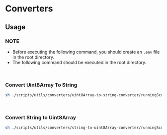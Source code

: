 # Converters

## Usage

### NOTE
- Before executing the following command, you should create an `.env` file in the root directory.
- The following command should be executed in the root directory.

<br>

### Convert Uint8Array To String
```bash
sh ./scripts/utils/converters/uint8Array-to-string-converter/runningScript_uint8arrayToStringConverter.sh
```

<br>

### Convert String to Uint8Array
```bash
sh ./scripts/utils/converters/string-to-uint8Array-converter/runningScript_stringToUint8arrayConverter.sh
```
